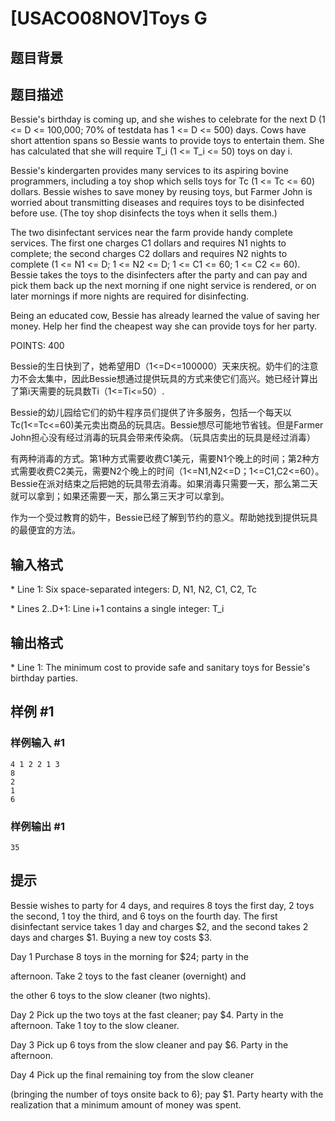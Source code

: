# [USACO08NOV]Toys G

## 题目背景



## 题目描述

Bessie's birthday is coming up, and she wishes to celebrate for the next D (1 <= D <= 100,000; 70% of testdata has 1 <= D <= 500) days. Cows have short attention spans so Bessie wants to provide toys to entertain them. She has calculated that she will require T\_i (1 <= T\_i <= 50) toys on day i.

Bessie's kindergarten provides many services to its aspiring bovine programmers, including a toy shop which sells toys for Tc (1 <= Tc <= 60) dollars. Bessie wishes to save money by reusing toys, but Farmer John is worried about transmitting diseases and requires toys to be disinfected before use. (The toy shop disinfects the toys when it sells them.)

The two disinfectant services near the farm provide handy complete services. The first one charges C1 dollars and requires N1 nights to complete; the second charges C2 dollars and requires N2 nights to complete (1 <= N1 <= D; 1 <= N2 <= D; 1 <= C1 <= 60; 1 <= C2 <= 60). Bessie takes the toys to the disinfecters after the party and can pay and pick them back up the next morning if one night service is rendered, or on later mornings if more nights are required for disinfecting.

Being an educated cow, Bessie has already learned the value of saving her money. Help her find the cheapest way she can provide toys for her party.

POINTS: 400

Bessie的生日快到了，她希望用D（1<=D<=100000）天来庆祝。奶牛们的注意力不会太集中，因此Bessie想通过提供玩具的方式来使它们高兴。她已经计算出了第i天需要的玩具数Ti（1<=Ti<=50）.

Bessie的幼儿园给它们的奶牛程序员们提供了许多服务，包括一个每天以Tc(1<=Tc<=60)美元卖出商品的玩具店。Bessie想尽可能地节省钱。但是Farmer John担心没有经过消毒的玩具会带来传染病。（玩具店卖出的玩具是经过消毒）

有两种消毒的方式。第1种方式需要收费C1美元，需要N1个晚上的时间；第2种方式需要收费C2美元，需要N2个晚上的时间（1<=N1,N2<=D；1<=C1,C2<=60）。Bessie在派对结束之后把她的玩具带去消毒。如果消毒只需要一天，那么第二天就可以拿到；如果还需要一天，那么第三天才可以拿到。

作为一个受过教育的奶牛，Bessie已经了解到节约的意义。帮助她找到提供玩具的最便宜的方法。


## 输入格式

\* Line 1: Six space-separated integers: D, N1, N2, C1, C2, Tc

\* Lines 2..D+1: Line i+1 contains a single integer: T\_i


## 输出格式

\* Line 1: The minimum cost to provide safe and sanitary toys for Bessie's birthday parties.


## 样例 #1

### 样例输入 #1
```
4 1 2 2 1 3 
8 
2 
1 
6 
```

### 样例输出 #1

```
35 
```

## 提示

Bessie wishes to party for 4 days, and requires 8 toys the first day, 2 toys the second, 1 toy the third, and 6 toys on the fourth day. The first disinfectant service takes 1 day and charges $2, and the second takes 2 days and charges $1. Buying a new toy costs $3.


Day 1   Purchase 8 toys in the morning for $24; party in the

afternoon. Take 2 toys to the fast cleaner (overnight) and 

the other 6 toys to the slow cleaner (two nights). 

Day 2   Pick up the two toys at the fast cleaner; pay $4. Party in the afternoon. Take 1 toy to the slow cleaner. 

Day 3   Pick up 6 toys from the slow cleaner and pay $6. Party in the afternoon.

Day 4   Pick up the final remaining toy from the slow cleaner

(bringing the number of toys onsite back to 6); pay $1. Party hearty with the realization that a minimum amount of money was spent.

